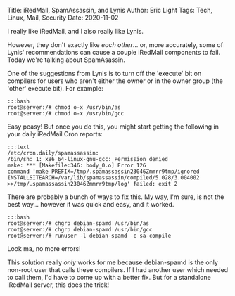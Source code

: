 Title: iRedMail, SpamAssassin, and Lynis
Author: Eric Light
Tags: Tech, Linux, Mail, Security
Date: 2020-11-02

I really like iRedMail, and I also really like Lynis.

However, they don't exactly like _each other_... or, more accurately, some of Lynis' recommendations can cause a couple iRedMail components to fail.  Today we're talking about SpamAsassin.

One of the suggestions from Lynis is to turn off the 'execute' bit on compilers for users who aren't either the owner or in the owner group (the 'other' execute bit).  For example:

    :::bash
    root@server:/# chmod o-x /usr/bin/as
    root@server:/# chmod o-x /usr/bin/gcc

Easy peasy!  But once you do this, you might start getting the following in your daily iRedMail Cron reports:

    :::text
    /etc/cron.daily/spamassassin:
    /bin/sh: 1: x86_64-linux-gnu-gcc: Permission denied
    make: *** [Makefile:346: body_0.o] Error 126
    command 'make PREFIX=/tmp/.spamassassin23046Zmmrr9tmp/ignored INSTALLSITEARCH=/var/lib/spamassassin/compiled/5.028/3.004002 >>/tmp/.spamassassin23046Zmmrr9tmp/log' failed: exit 2

There are probably a bunch of ways to fix this.  My way, I'm sure, is not the best way... however it was quick and easy, and it worked.

    :::bash
    root@server:/# chgrp debian-spamd /usr/bin/as
    root@server:/# chgrp debian-spamd /usr/bin/gcc
    root@server:/# runuser -l debian-spamd -c sa-compile

Look ma, no more errors!

This solution really *only* works for me because debian-spamd is the only non-root user that calls these compilers.  If I had another user which needed to call them, I'd have to come up with a better fix.  But for a standalone iRedMail server, this does the trick!
